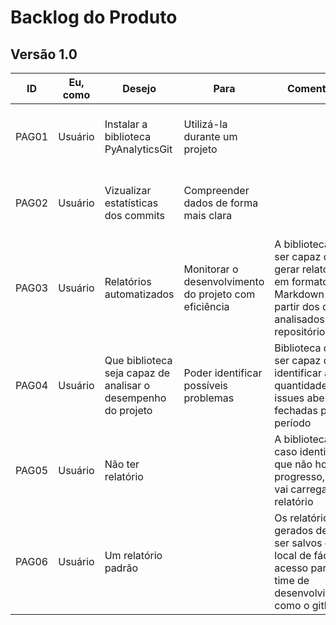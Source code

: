 # Backlog do Produto

## Versão 1.0 

| ID | Eu, como | Desejo | Para | Comentário | Tasks | Prioridade (MoSCoW)
|--|--|--|--|--|--|--|
| PAG01 | Usuário | Instalar a biblioteca PyAnalyticsGit | Utilizá-la durante um projeto | | As depências devem ser instaladas | Must
| PAG02 | Usuário | Vizualizar estatísticas dos commits | Compreender dados de forma mais clara | | Gráficos variados, tabelas e nuvem de palavras | Must
| PAG03 | Usuário | Relatórios automatizados | Monitorar o desenvolvimento do projeto com eficiência | A biblioteca deve ser capaz de gerar relatórios em formato Markdown a partir dos dados analisados do repositório Git. |  | Must 
| PAG04 | Usuário | Que biblioteca seja capaz de analisar o desempenho do projeto | Poder identificar possíveis problemas |  Biblioteca deve ser capaz de identificar a quantidade de issues abertas e fechadas por período  |  | Could
| PAG05 | Usuário | Não ter relatório |  | A biblioteca, caso identifique que não houve progresso, não vai carregar o relatório | | Won't
| PAG06 | Usuário | Um relatório padrão |  | Os relatórios gerados devem ser salvos em um local de fácil acesso para o time de desenvolvimento, como o github | | Could 
